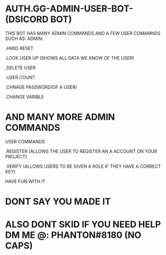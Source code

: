 # AUTH.GG-ADMIN-USER-BOT- (DSICORD BOT)

THIS BOT HAS MANY ADMIN COMMANDS AND A FEW USER COMAMNDS SUCH AS:
ADMIN:

.HWID RESET

.LOOK USER UP (SHOWS ALL DATA WE KNOW OF THE USER)

.DELETE USER

.USER COUNT

.CHNAGE PASSWORD(OF A USER)

.CHANGE VARIBLE

# AND MANY MORE ADMIN COMMANDS

USER COMMANDS:

.REGISTER (ALLOWS THE USER TO REGISTER AN A ACCOUNT ON YOUR PROJECT)

.VERIFY (ALLOWS USERS TO BE GIVEN A ROLE IF THEY HAVE A CORRECT KEY)


HAVE FUN WITH IT 
# DONT SAY YOU MADE IT
# ALSO DONT SKID IF YOU NEED HELP DM ME @: PHANTON#8180 (NO CAPS)


